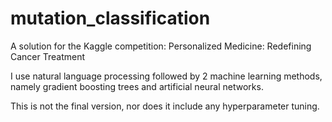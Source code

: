 # mutation_classification
A solution for the Kaggle competition: Personalized Medicine: Redefining Cancer Treatment

I use natural language processing followed by 2 machine learning methods, namely gradient boosting trees 
and artificial neural networks.

This is not the final version, nor does it include any hyperparameter tuning.
